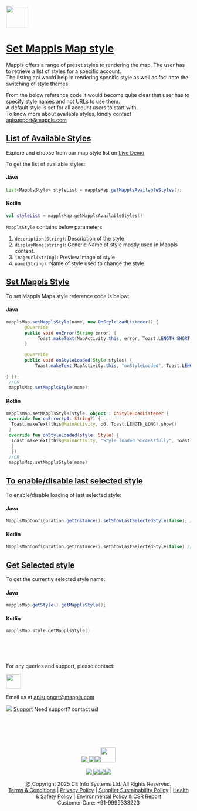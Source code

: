 [<img src="https://about.mappls.com/images/mappls-b-logo.svg" height="60"/> </p>](https://www.mapmyindia.com/api)

# [Set Mappls Map style]()

Mappls offers a range of preset styles to rendering the map. The user has to retrieve a list of styles for a specific account.   
The listing api would help in rendering specific style as well as facilitate the switching of style themes.

From the below reference code it would become quite clear that user has to specify style names and not URLs to use them.   
A default style is set for all account users to start with.   
To know more about available styles, kindly contact apisupport@mappls.com


## [List of Available Styles]()

Explore and choose from our map style list on [Live Demo](https://www.mapmyindia.com/api/advanced-maps/WebSDK-LiveDemo/map_style)

To get the list of available styles:

#### Java
~~~java  
List<MapplsStyle> styleList = mapplsMap.getMapplsAvailableStyles();  
~~~  

#### Kotlin
~~~kotlin  
val styleList = mapplsMap.getMapplsAvailableStyles() 
~~~  

`MapplsStyle` contains below parameters:

1. `description(String)`: Description of the style
2. `displayName(string)`: Generic Name of style mostly used in Mappls content.
3. `imageUrl(String)`: Preview Image of style
4. `name(String)`: Name of style used to change the style.

## [Set Mappls Style]()
To set Mappls Maps style reference code is below:
#### Java
~~~java  
mapplsMap.setMapplsStyle(name, new OnStyleLoadListener() {    
       @Override    
       public void onError(String error) {    
            Toast.makeText(MapActivity.this, error, Toast.LENGTH_SHORT).show();    
       }    
    
       @Override    
       public void onStyleLoaded(Style styles) {     
           Toast.makeText(MapActivity.this, "onStyleLoaded", Toast.LENGTH_SHORT).show();    
    
} });  
 //OR
 mapplsMap.setMapplsStyle(name);  
~~~  

#### Kotlin
~~~kotlin  
mapplsMap.setMapplsStyle(style, object : OnStyleLoadListener {  
 override fun onError(p0: String?) {
  Toast.makeText(this@MainActivity, p0, Toast.LENGTH_LONG).show()
 }  
 override fun onStyleLoaded(style: Style) {
  Toast.makeText(this@MainActivity, "Style loaded Successfully", Toast.LENGTH_LONG).show() 
  } 
  }) 
 //OR
 mapplsMap.setMapplsStyle(name)  
~~~  

## [To enable/disable last selected style]()
To enable/disable loading of last selected style:

#### Java
~~~java  
MapplsMapConfiguration.getInstance().setShowLastSelectedStyle(false); //true is enable & false is disable(default value is true) 
~~~
#### Kotlin
~~~kotlin  
MapplsMapConfiguration.getInstance().setShowLastSelectedStyle(false) //true is enable & false is disable(default value is true)  
~~~  

## [Get Selected style]()
To get the currently selected style name:
#### Java
~~~java  
mapplsMap.getStyle().getMapplsStyle();  
~~~  
#### Kotlin
~~~kotlin  
mapplsMap.style.getMapplsStyle() 
~~~
<br><br><br>

For any queries and support, please contact: 

[<img src="https://about.mappls.com/images/mappls-logo.svg" height="40"/> </p>](https://about.mappls.com/api/)
Email us at [apisupport@mappls.com](mailto:apisupport@mappls.com)


![](https://www.mapmyindia.com/api/img/icons/support.png)
[Support](https://about.mappls.com/contact/)
Need support? contact us!

<br></br>
<br></br>

[<p align="center"> <img src="https://www.mapmyindia.com/api/img/icons/stack-overflow.png"/> ](https://stackoverflow.com/questions/tagged/mappls-api)[![](https://www.mapmyindia.com/api/img/icons/blog.png)](https://about.mappls.com/blog/)[![](https://www.mapmyindia.com/api/img/icons/gethub.png)](https://github.com/Mappls-api)[<img src="https://mmi-api-team.s3.ap-south-1.amazonaws.com/API-Team/npm-logo.one-third%5B1%5D.png" height="40"/> </p>](https://www.npmjs.com/org/mapmyindia) 



[<p align="center"> <img src="https://www.mapmyindia.com/june-newsletter/icon4.png"/> ](https://www.facebook.com/Mapplsofficial)[![](https://www.mapmyindia.com/june-newsletter/icon2.png)](https://twitter.com/mappls)[![](https://www.mapmyindia.com/newsletter/2017/aug/llinkedin.png)](https://www.linkedin.com/company/mappls/)[![](https://www.mapmyindia.com/june-newsletter/icon3.png)](https://www.youtube.com/channel/UCAWvWsh-dZLLeUU7_J9HiOA)




<div align="center">@ Copyright 2025 CE Info Systems Ltd. All Rights Reserved.</div>

<div align="center"> <a href="https://about.mappls.com/api/terms-&-conditions">Terms & Conditions</a> | <a href="https://about.mappls.com/about/privacy-policy">Privacy Policy</a> | <a href="https://about.mappls.com/pdf/mapmyIndia-sustainability-policy-healt-labour-rules-supplir-sustainability.pdf">Supplier Sustainability Policy</a> | <a href="https://about.mappls.com/pdf/Health-Safety-Management.pdf">Health & Safety Policy</a> | <a href="https://about.mappls.com/pdf/Environment-Sustainability-Policy-CSR-Report.pdf">Environmental Policy & CSR Report</a>

<div align="center">Customer Care: +91-9999333223</div>

